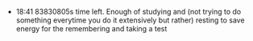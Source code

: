 - 18:41 83830805s time left. Enough of studying and (not trying to do something everytime you do it extensively but rather) resting to save energy for the remembering and taking a test